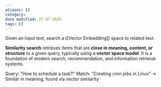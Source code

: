 ```yaml
---
aliases: []
category: 
date modified: 27-07-2025
tags: []
---
```



Given an input text, search a [[Vector Embedding]] space to related text.

**Similarity search** retrieves items that are **close in meaning, content, or structure** to a given query, typically using a **vector space model**. It is a foundation of modern search, recommendation, and information retrieval systems.

Query: "How to schedule a task?"
Match: "Creating cron jobs in Linux"
→ Similar in meaning, found via vector similarity
